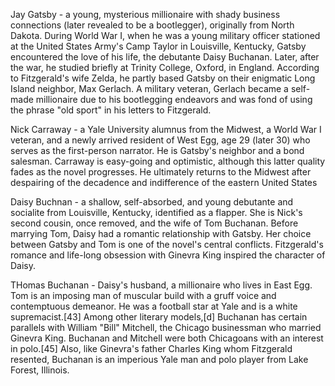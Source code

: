 Jay Gatsby - a young, mysterious millionaire with shady business connections (later revealed to be a bootlegger), originally from North Dakota. During World War I, when he was a young military officer stationed at the United States Army's Camp Taylor in Louisville, Kentucky, Gatsby encountered the love of his life, the debutante Daisy Buchanan. Later, after the war, he studied briefly at Trinity College, Oxford, in England. According to Fitzgerald's wife Zelda, he partly based Gatsby on their enigmatic Long Island neighbor, Max Gerlach. A military veteran, Gerlach became a self-made millionaire due to his bootlegging endeavors and was fond of using the phrase "old sport" in his letters to Fitzgerald.

Nick Carraway - a Yale University alumnus from the Midwest, a World War I veteran, and a newly arrived resident of West Egg, age 29 (later 30) who serves as the first-person narrator. He is Gatsby's neighbor and a bond salesman. Carraway is easy-going and optimistic, although this latter quality fades as the novel progresses. He ultimately returns to the Midwest after despairing of the decadence and indifference of the eastern United States

Daisy Buchnan - a shallow, self-absorbed, and young debutante and socialite from Louisville, Kentucky, identified as a flapper. She is Nick's second cousin, once removed, and the wife of Tom Buchanan. Before marrying Tom, Daisy had a romantic relationship with Gatsby. Her choice between Gatsby and Tom is one of the novel's central conflicts. Fitzgerald's romance and life-long obsession with Ginevra King inspired the character of Daisy.

THomas Buchanan - Daisy's husband, a millionaire who lives in East Egg. Tom is an imposing man of muscular build with a gruff voice and contemptuous demeanor. He was a football star at Yale and is a white supremacist.[43] Among other literary models,[d] Buchanan has certain parallels with William "Bill" Mitchell, the Chicago businessman who married Ginevra King. Buchanan and Mitchell were both Chicagoans with an interest in polo.[45] Also, like Ginevra's father Charles King whom Fitzgerald resented, Buchanan is an imperious Yale man and polo player from Lake Forest, Illinois.
